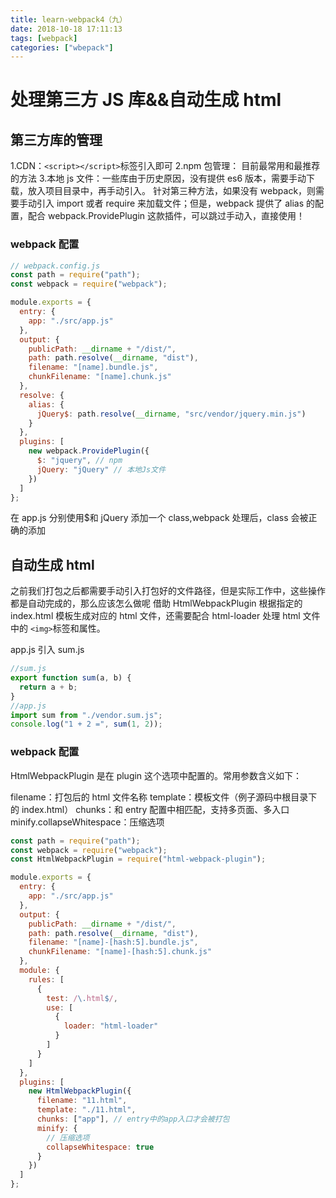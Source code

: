 ```yaml
---
title: learn-webpack4（九）
date: 2018-10-18 17:11:13
tags: [webpack]
categories: ["wbepack"]
---
```


# 处理第三方 JS 库&&自动生成 html

## 第三方库的管理

1.CDN：`<script></script>`标签引入即可
2.npm 包管理： 目前最常用和最推荐的方法 3.本地 js 文件：一些库由于历史原因，没有提供 es6 版本，需要手动下载，放入项目目录中，再手动引入。
针对第三种方法，如果没有 webpack，则需要手动引入 import 或者 require 来加载文件；但是，webpack 提供了 alias 的配置，配合 webpack.ProvidePlugin 这款插件，可以跳过手动入，直接使用！

<!--more-->

### webpack 配置

```javascript
// webpack.config.js
const path = require("path");
const webpack = require("webpack");

module.exports = {
  entry: {
    app: "./src/app.js"
  },
  output: {
    publicPath: __dirname + "/dist/",
    path: path.resolve(__dirname, "dist"),
    filename: "[name].bundle.js",
    chunkFilename: "[name].chunk.js"
  },
  resolve: {
    alias: {
      jQuery$: path.resolve(__dirname, "src/vendor/jquery.min.js")
    }
  },
  plugins: [
    new webpack.ProvidePlugin({
      $: "jquery", // npm
      jQuery: "jQuery" // 本地Js文件
    })
  ]
};
```

在 app.js 分别使用$和 jQuery 添加一个 class,webpack 处理后，class 会被正确的添加

## 自动生成 html

之前我们打包之后都需要手动引入打包好的文件路径，但是实际工作中，这些操作都是自动完成的，那么应该怎么做呢
借助 HtmlWebpackPlugin 根据指定的 index.html 模板生成对应的 html 文件，还需要配合 html-loader 处理 html 文件中的 `<img>`标签和属性。

app.js 引入 sum.js

```javascript
//sum.js
export function sum(a, b) {
  return a + b;
}
//app.js
import sum from "./vendor.sum.js";
console.log("1 + 2 =", sum(1, 2));
```

### webpack 配置

HtmlWebpackPlugin 是在 plugin 这个选项中配置的。常用参数含义如下：

filename：打包后的 html 文件名称
template：模板文件（例子源码中根目录下的 index.html）
chunks：和 entry 配置中相匹配，支持多页面、多入口
minify.collapseWhitespace：压缩选项

```javascript
const path = require("path");
const webpack = require("webpack");
const HtmlWebpackPlugin = require("html-webpack-plugin");

module.exports = {
  entry: {
    app: "./src/app.js"
  },
  output: {
    publicPath: __dirname + "/dist/",
    path: path.resolve(__dirname, "dist"),
    filename: "[name]-[hash:5].bundle.js",
    chunkFilename: "[name]-[hash:5].chunk.js"
  },
  module: {
    rules: [
      {
        test: /\.html$/,
        use: [
          {
            loader: "html-loader"
          }
        ]
      }
    ]
  },
  plugins: [
    new HtmlWebpackPlugin({
      filename: "11.html",
      template: "./11.html",
      chunks: ["app"], // entry中的app入口才会被打包
      minify: {
        // 压缩选项
        collapseWhitespace: true
      }
    })
  ]
};
```
